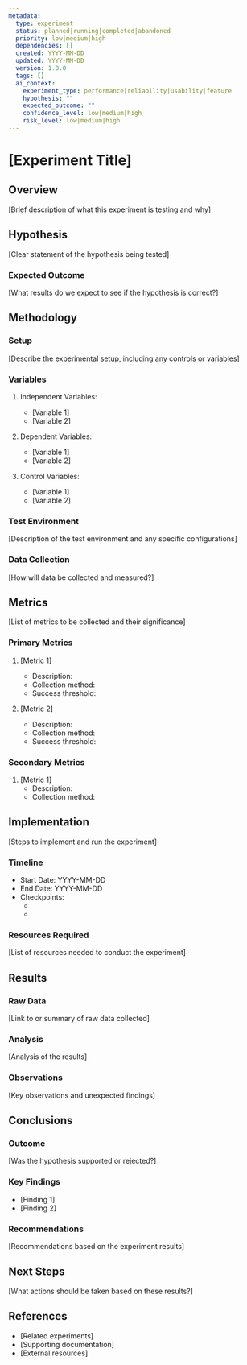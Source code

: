 ```yaml
---
metadata:
  type: experiment
  status: planned|running|completed|abandoned
  priority: low|medium|high
  dependencies: []
  created: YYYY-MM-DD
  updated: YYYY-MM-DD
  version: 1.0.0
  tags: []
  ai_context:
    experiment_type: performance|reliability|usability|feature
    hypothesis: ""
    expected_outcome: ""
    confidence_level: low|medium|high
    risk_level: low|medium|high
---
```


# [Experiment Title]

## Overview
[Brief description of what this experiment is testing and why]

## Hypothesis
[Clear statement of the hypothesis being tested]

### Expected Outcome
[What results do we expect to see if the hypothesis is correct?]

## Methodology

### Setup
[Describe the experimental setup, including any controls or variables]

### Variables
1. Independent Variables:
   - [Variable 1]
   - [Variable 2]

2. Dependent Variables:
   - [Variable 1]
   - [Variable 2]

3. Control Variables:
   - [Variable 1]
   - [Variable 2]

### Test Environment
[Description of the test environment and any specific configurations]

### Data Collection
[How will data be collected and measured?]

## Metrics
[List of metrics to be collected and their significance]

### Primary Metrics
1. [Metric 1]
   - Description:
   - Collection method:
   - Success threshold:

2. [Metric 2]
   - Description:
   - Collection method:
   - Success threshold:

### Secondary Metrics
1. [Metric 1]
   - Description:
   - Collection method:

## Implementation
[Steps to implement and run the experiment]

### Timeline
- Start Date: YYYY-MM-DD
- End Date: YYYY-MM-DD
- Checkpoints:
  - [Checkpoint 1]: YYYY-MM-DD
  - [Checkpoint 2]: YYYY-MM-DD

### Resources Required
[List of resources needed to conduct the experiment]

## Results

### Raw Data
[Link to or summary of raw data collected]

### Analysis
[Analysis of the results]

### Observations
[Key observations and unexpected findings]

## Conclusions

### Outcome
[Was the hypothesis supported or rejected?]

### Key Findings
- [Finding 1]
- [Finding 2]

### Recommendations
[Recommendations based on the experiment results]

## Next Steps
[What actions should be taken based on these results?]

## References
- [Related experiments]
- [Supporting documentation]
- [External resources]
